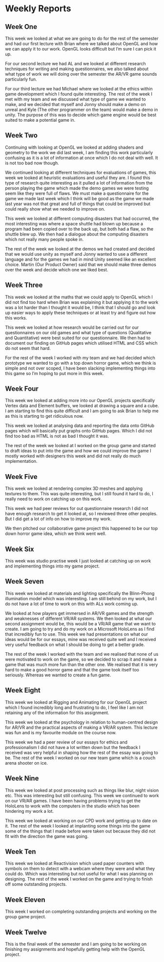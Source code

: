 # Weekly Reports

## Week One 
This week we looked at what we are going to do for the rest of the semester and had our first lecture with Brian where we talked about OpenGL and how we can apply it to our work. OpenGL looks difficult but I’m sure I can pick it up. 

For our second lecture we had AL and we looked at different research techniques for writing and making questionnaires, we also talked about what type of work we will doing over the semester the AR/VR game sounds particularly fun. 

For our third lecture we had Michael where we looked at the ethics within game development which I found quite interesting.
 The rest of the week I met with my team and we discussed what type of game we wanted to make, and we decided that myself and Jonny should make a demo on unreal and Kyle (The other programmer on the team) would make a demo in unity. The purpose of this was to decide which game engine would be best suited to make a potential game in.

## Week Two 
Continuing with looking at OpenGL we looked at adding shaders and geometry to the work we did last week, I am finding this work particularly confusing as it is a lot of information at once which I do not deal with well. It is not too bad now though. 

We continued looking at different techniques for evaluations of games, this week we looked at heuristic evaluations and useful they are. I found this type of research quite interesting as it pulled a lot of information from the person playing the game which made the demo games we were testing seem like they were full of flaws. We must make a questionnaire for the game we made last week which I think will be good as the game we made last year was not that great and full of things that could be improved but could really show what we needed to improve on.

This week we looked at different computing disasters that had occurred, the most interesting was where a space shuttle had blown up because a program had been copied over to the back up, but both had a flaw, so the shuttle blew up. We then had a dialogue about the computing disasters which not really many people spoke in.

The rest of the week we looked at the demos we had created and decided that we would use unity as myself and Jonny wanted to use a different language and for the games we had in mind Unity seemed like an excellent choice. Martin (Our Product Owner) said that we should make three demos over the week and decide which one we liked best.

## Week Three
This week we looked at the maths that we could apply to OpenGL which I did not find too hard when Brian was explaining it but applying it to the work was a lot harder than I thought it would be, I think that I should go and look up easier ways to apply these techniques or at least try and figure out how this works.

This week we looked at how research would be carried out for our questionnaires on our old games and what type of questions (Qualitative and Quantitative) were best suited for our questionnaire. We then had to document our finding on GitHub pages which utilised HTML and CSS which do not seem that hard.

For the rest of the week I worked with my team and we had decided which prototype we wanted to go with a top down horror game, which we think is simple and not over scoped, I have been slacking implementing things into this game so I’m hoping to put more in this week.

## Week Four
This week we looked at adding more into our OpenGL projects specifically Vertex data and Element buffers, we looked at drawing a square and a cube. I am starting to find this quite difficult and I am going to ask Brian to help me as this is starting to get ridiculous now.

This week we looked at analysing data and reporting the data onto GitHub pages which will basically put graphs onto GitHub pages. Which I did not find too bad as HTML is not as bad I thought it was.

The rest of the week we looked at I worked on the group game and started to draft ideas to put into the game and how we could improve the game I mostly worked with designers this week and did not really do much implementation.

## Week Five 
This week we looked at rendering complex 3D meshes and applying textures to them. This was quite interesting, but I still found it hard to do, I really need to work on catching up on this work. 

This week we had peer reviews for out questionnaire research I did not have enough research to get it looked at, so I reviewed three other peoples. But I did get a lot of info on how to improve my work.

We then pitched our collaborative game project this happened to be our top down horror game idea, which we think went well.

## Week Six
This week was studio practise week I just looked at catching up on work and implementing things into my game project.

## Week Seven
This week we looked at materials and lighting specifically the Blinn-Phong illumination model which was interesting. I am still behind on my work, but I do not have a lot of time to work on this with ALs work coming up.

We looked at how players get immersed in AR/VR games and the strength and weaknesses of different VR/AR systems. We then looked at what our second assignment would be, this would be a VR/AR game that we want to create. I am going to try and do my work on a Microsoft HoloLens as I find that incredibly fun to use.
This week we had presentations on what our ideas would be for our essays, mine was received quite well and I received very useful feedback on what I should be doing to get a better grade.

The rest of the week I worked with the team and we realised that none of us were motivated to work on the game, so we decided to scrap it and make a game that was much more fun than the other one. We realised that it is very hard to make a good horror game and that the game took itself too seriously. Whereas we wanted to create a fun game.

## Week Eight 
This week we looked at Rigging and Animating for our OpenGL project which I found incredibly long and frustrating to do, I feel like I am not retaining any of the information for this assignment.

This week we looked at the psychology in relation to human-centred design for AR/VR and the practical aspects of making a VR/AR system. This lecture was fun and is my favourite module on the course now.

This week we had a peer review of our essays for ethics and professionalism I did not have a lot written down but the feedback I received was very helpful in shaping how the rest of the essay was going to be.
The rest of the week I worked on our new team game which is a couch arena shooter on ice.

## Week Nine 
This week we looked at post processing such as things like blur, night vision etc. This was interesting but still confusing.
This week we continued to work on our VR/AR games. I have been having problems trying to get the HoloLens to work with the computers in the studio which has been hindering my work a lot. 

This week we looked at working on our CPD work and getting up to date on it.
The rest of the week I looked at implanting some things into the game some of the things that I made before were taken out because they did not fit with the direction the game was going.

## Week Ten
This week we looked at Reactivision which used paper counters with symbols on them to detect with a webcam where they were and what they could do. Which was interesting but not useful for what I was planning on designing.
The rest of the week I worked on the game and trying to finish off some outstanding projects.

## Week Eleven
This week I worked on completing outstanding projects and working on the group game project.

## Week Twelve 

This is the final week of the semester and I am going to be working on finishing my assignments and hopefully getting help with the OpenGL project.

